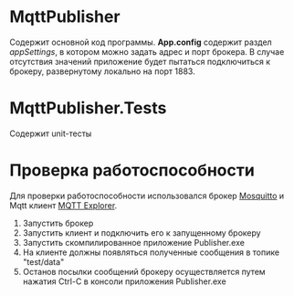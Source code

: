 # MqttPublisher
Содержит основной код программы. **App.config** содержит раздел _appSettings_, в котором можно задать адрес и порт брокера. 
В случае отсутствия значений приложение будет пытаться подключиться к брокеру, развернутому локально на порт 1883.

# MqttPublisher.Tests
Содержит unit-тесты

# Проверка работоспособности
Для проверки работоспособности использовался брокер [Mosquitto](https://mosquitto.org/files/binary/win64/mosquitto-2.0.15-install-windows-x64.exe)
и Mqtt клиент [MQTT Explorer](https://github.com/thomasnordquist/MQTT-Explorer/releases/download/0.0.0-0.4.0-beta1/MQTT-Explorer-0.4.0-beta1.exe).
1. Запустить брокер
2. Запустить клиент и подключить его к запущенному брокеру
3. Запустить скомпилированное приложение Publisher.exe
4. На клиенте должны появляться полученные сообщения в топике "test/data"
5. Останов посылки сообщений брокеру осуществляется путем нажатия Ctrl-C в консоли приложения Publisher.exe
